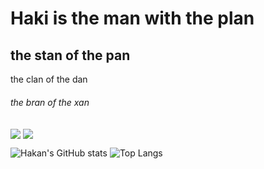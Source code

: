 # Haki is the man with the plan
## the stan of the pan
the clan of the dan
###### the bran of the xan

<img align="center" src="https://github-readme-stats.vercel.app/api?username=kimeiga&show_icons=true&theme=tokyonight&locale=tr" />
<img align="center" src="https://github-readme-stats.vercel.app/api/top-langs/?username=kimeiga&theme=tokyonight&locale=tr" />


![Hakan's GitHub stats](https://github-readme-stats.vercel.app/api?username=kimeiga&show_icons=true&theme=tokyonight&locale=tr)
![Top Langs](https://github-readme-stats.vercel.app/api/top-langs/?username=kimeiga)
